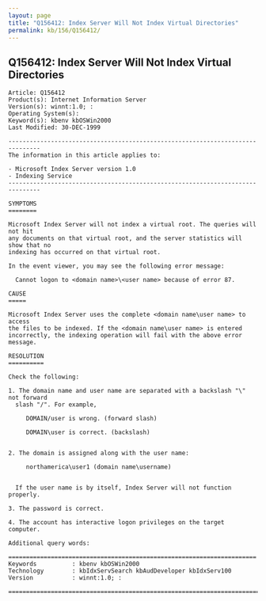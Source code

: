 ```yaml
---
layout: page
title: "Q156412: Index Server Will Not Index Virtual Directories"
permalink: kb/156/Q156412/
---
```


## Q156412: Index Server Will Not Index Virtual Directories

	Article: Q156412
	Product(s): Internet Information Server
	Version(s): winnt:1.0; :
	Operating System(s): 
	Keyword(s): kbenv kbOSWin2000
	Last Modified: 30-DEC-1999
	
	-------------------------------------------------------------------------------
	The information in this article applies to:
	
	- Microsoft Index Server version 1.0 
	- Indexing Service 
	-------------------------------------------------------------------------------
	
	SYMPTOMS
	========
	
	Microsoft Index Server will not index a virtual root. The queries will not hit
	any documents on that virtual root, and the server statistics will show that no
	indexing has occurred on that virtual root.
	
	In the event viewer, you may see the following error message:
	
	  Cannot logon to <domain name>\<user name> because of error 87.
	
	CAUSE
	=====
	
	Microsoft Index Server uses the complete <domain name\user name> to access
	the files to be indexed. If the <domain name\user name> is entered
	incorrectly, the indexing operation will fail with the above error message.
	
	RESOLUTION
	==========
	
	Check the following:
	
	1. The domain name and user name are separated with a backslash "\" not forward
	  slash "/". For example,
	
	     DOMAIN/user is wrong. (forward slash)
	
	     DOMAIN\user is correct. (backslash)
	
	
	2. The domain is assigned along with the user name:
	
	     northamerica\user1 (domain name\username)
	
	
	  If the user name is by itself, Index Server will not function properly.
	
	3. The password is correct.
	
	4. The account has interactive logon privileges on the target computer.
	
	Additional query words:
	
	======================================================================
	Keywords          : kbenv kbOSWin2000 
	Technology        : kbIdxServSearch kbAudDeveloper kbIdxServ100
	Version           : winnt:1.0; :
	
	=============================================================================
	

